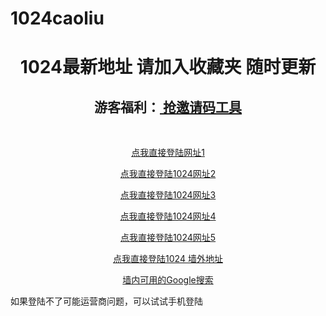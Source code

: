 1024caoliu
==========

<!DOCTYPE HTML PUBLIC "-//W3C//DTD HTML 4.0 Transitional//EN">
<html>
<head>
    <title>1024最新地址 草榴 邀请码</title>
    <meta name="keywords" content="caoliushequ,草榴社區,草榴社區邀請碼,cler,草榴,1024" />
    <meta name="description" content="草榴社区发布页面，只发草榴社区最新地址，提供草榴社区入口地，每日更新地址。草榴社區創建于2006年,暗號1024，裏面會員自稱cler。因爲其域名經常變所以大家用其拼音caoliushequ代替，草榴注冊需要草榴社區邀請碼才可以注冊。推廣博客很多都是爲了掙草榴貢獻值，因爲草榴社區不需要注冊就可以浏覽所以人氣很旺!" />
</head>
<body>
    <h1 align="center">
        1024最新地址 请加入收藏夹 随时更新</h1>
    <div align="center">
        <h2 align="center">
            游客福利：<a title="1024 网址1" href="Reg1024抢码工具_20141113更新.rar" target="_blank"> 抢邀请码工具</a>
            <br>
        </h2>
        <strong><span>&nbsp;</span></strong>
    </div>
    <p align="center">
        <a title="1024 网址1" href="http://gfw74.tk/index.php?u=302377&ext=65e0d" target="_blank">
            点我直接登陆网址1</a></p>
    <p align="center">
        <a title="1024 网址2" href="http://wo.yao.cl/index.php?u=302377&ext=65e0d" target="_blank">
            点我直接登陆1024网址2</a></p>
    <p align="center">
        <a title="1024 网址3" href="http://bb.69.mu/index.php?u=302377&ext=65e0d" target="_blank">
            点我直接登陆1024网址3</a></p>
    <p align="center">
    <p align="center">
        <a title="1024 网址4" href="http://t.cn/R7sJGYf" target="_blank">点我直接登陆1024网址4</a></p>
    <p align="center">
    <p align="center">
        <a title="1024 网址5" href="http://t.cn/R7sJcOz" target="_blank">点我直接登陆1024网址5</a></p>
    <p align="center">
    <p align="center">
        <a title="1024 墙外地址" href="http://t66y.com/index.php?u=302377&ext=65e0d" target="_blank">
            点我直接登陆1024 墙外地址</a></p>
    <p align="center">
        <p align="center">
            <a title="google" href="https://edgecastcdn.net/00107ED/g/" target="_blank">墙内可用的Google搜索</a></p>
        如果登陆不了可能运营商问题，可以试试手机登陆</p>

</body>
</html>
